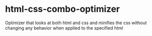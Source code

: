 # html-css-combo-optimizer
Optimizer that looks at both html and css and minifies the css without changing any behavior when applied to the specified html
